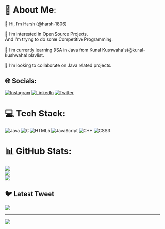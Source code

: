 # 💫 About Me:
👋 Hi, I’m Harsh (@harsh-1806)<br><br>👀 I’m interested in Open Source Projects.<br>And I'm trying to do some Competitive Programming.<br><br>🌱 I’m currently learning DSA in Java from Kunal Kushwaha's(@kunal-kushwaha) playlist.<br><br>💞️ I’m looking to collaborate on Java related projects.


## 🌐 Socials:
[![Instagram](https://img.shields.io/badge/Instagram-%23E4405F.svg?logo=Instagram&logoColor=white)](https://instagram.com/harsh_gope) [![LinkedIn](https://img.shields.io/badge/LinkedIn-%230077B5.svg?logo=linkedin&logoColor=white)](https://linkedin.com/in/www.linkedin.com/in/harsh1806) [![Twitter](https://img.shields.io/badge/Twitter-%231DA1F2.svg?logo=Twitter&logoColor=white)](https://twitter.com/Harsh_1806) 

# 💻 Tech Stack:
![Java](https://img.shields.io/badge/java-%23ED8B00.svg?style=for-the-badge&logo=java&logoColor=white) ![C](https://img.shields.io/badge/c-%2300599C.svg?style=for-the-badge&logo=c&logoColor=white) ![HTML5](https://img.shields.io/badge/html5-%23E34F26.svg?style=for-the-badge&logo=html5&logoColor=white) ![JavaScript](https://img.shields.io/badge/javascript-%23323330.svg?style=for-the-badge&logo=javascript&logoColor=%23F7DF1E) ![C++](https://img.shields.io/badge/c++-%2300599C.svg?style=for-the-badge&logo=c%2B%2B&logoColor=white) ![CSS3](https://img.shields.io/badge/css3-%231572B6.svg?style=for-the-badge&logo=css3&logoColor=white)
# 📊 GitHub Stats:
![](https://github-readme-stats.vercel.app/api?username=harsh-1806&theme=dark&hide_border=false&include_all_commits=false&count_private=false)<br/>
![](https://github-readme-streak-stats.herokuapp.com/?user=harsh-1806&theme=dark&hide_border=false)<br/>
![](https://github-readme-stats.vercel.app/api/top-langs/?username=harsh-1806&theme=dark&hide_border=false&include_all_commits=false&count_private=false&layout=compact)

## 🐦 Latest Tweet
[![](https://gtce.itsvg.in/api?username=Harsh_1806)](https://github.com/VishwaGauravIn/github-twitter-card-embed)

---
[![](https://visitcount.itsvg.in/api?id=harsh-1806&icon=0&color=0)](https://visitcount.itsvg.in)

<!-- Proudly created with GPRM ( https://gprm.itsvg.in ) -->
